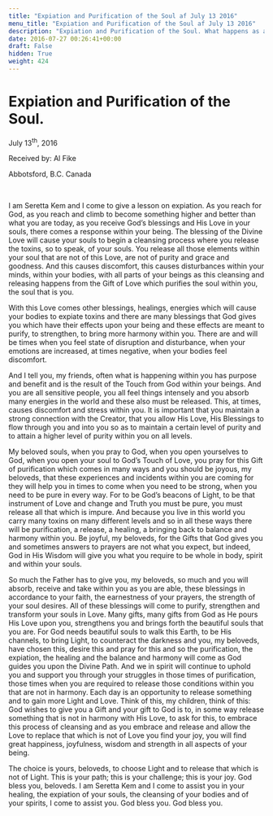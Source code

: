 ```yaml
---
title: "Expiation and Purification of the Soul af July 13 2016"
menu_title: "Expiation and Purification of the Soul af July 13 2016"
description: "Expiation and Purification of the Soul. What happens as a result of the action the Divine Love on a sinful soul."
date: 2016-07-27 00:26:41+00:00
draft: False
hidden: True
weight: 424
---
```

# Expiation and Purification of the Soul.

July 13<sup>th</sup>, 2016

Received by: Al Fike

Abbotsford, B.C. Canada

 

I am Seretta Kem and I come to give a lesson on expiation. As you reach for God, as you reach and climb to become something higher and better than what you are today, as you receive God’s blessings and His Love in your souls, there comes a response within your being. The blessing of the Divine Love will cause your souls to begin a cleansing process where you release the toxins, so to speak, of your souls. You release all those elements within your soul that are not of this Love, are not of purity and grace and goodness. And this causes discomfort, this causes disturbances within your minds, within your bodies, with all parts of your beings as this cleansing and releasing happens from the Gift of Love which purifies the soul within you, the soul that is you.

With this Love comes other blessings, healings, energies which will cause your bodies to expiate toxins and there are many blessings that God gives you which have their effects upon your being and these effects are meant to purify, to strengthen, to bring more harmony within you. There are and will be times when you feel state of disruption and disturbance, when your emotions are increased, at times negative, when your bodies feel discomfort. 

And I tell you, my friends, often what is happening within you has purpose and benefit and is the result of the Touch from God within your beings. And you are all sensitive people, you all feel things intensely and you absorb many energies in the world and these also must be released. This, at times, causes discomfort and stress within you. It is important that you maintain a strong connection with the Creator, that you allow His Love, His Blessings to flow through you and into you so as to maintain a certain level of purity and to attain a higher level of purity within you on all levels.

My beloved souls, when you pray to God, when you open yourselves to God, when you open your soul to God’s Touch of Love, you pray for this Gift of purification which comes in many ways and you should be joyous, my beloveds, that these experiences and incidents within you are coming for they will help you in times to come when you need to be strong, when you need to be pure in every way. For to be God’s beacons of Light, to be that instrument of Love and change and Truth you must be pure, you must release all that which is impure. And because you live in this world you carry many toxins on many different levels and so in all these ways there will be purification, a release, a healing, a bringing back to balance and harmony within you. Be joyful, my beloveds, for the Gifts that God gives you and sometimes answers to prayers are not what you expect, but indeed, God in His Wisdom will give you what you require to be whole in body, spirit and within your souls.

So much the Father has to give you, my beloveds, so much and you will absorb, receive and take within you as you are able, these blessings in accordance to your faith, the earnestness of your prayers, the strength of your soul desires. All of these blessings will come to purify, strengthen and transform your souls in Love. Many gifts, many gifts from God as He pours His Love upon you, strengthens you and brings forth the beautiful souls that you are. For God needs beautiful souls to walk this Earth, to be His channels, to bring Light, to counteract the darkness and you, my beloveds, have chosen this, desire this and pray for this and so the purification, the expiation, the healing and the balance and harmony will come as God guides you upon the Divine Path. And we in spirit will continue to uphold you and support you through your struggles in those times of purification, those times when you are required to release those conditions within you that are not in harmony. Each day is an opportunity to release something and to gain more Light and Love. Think of this, my children, think of this: God wishes to give you a Gift and your gift to God is to, in some way release something that is not in harmony with His Love, to ask for this, to embrace this process of cleansing and as you embrace and release and allow the Love to replace that which is not of Love you find your joy, you will find great happiness, joyfulness, wisdom and strength in all aspects of your being.

The choice is yours, beloveds, to choose Light and to release that which is not of Light. This is your path; this is your challenge; this is your joy. God bless you, beloveds. I am Seretta Kem and I come to assist you in your healing, the expiation of your souls, the cleansing of your bodies and of your spirits, I come to assist you. God bless you. God bless you.
